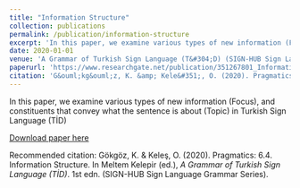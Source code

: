 ```yaml
---
title: "Information Structure"
collection: publications
permalink: /publication/information-structure
excerpt: 'In this paper, we examine various types of new information (Focus), and constituents that convey what the sentence is about (Topic) in Turkish Sign Language (T&#304;D)'
date: 2020-01-01
venue: 'A Grammar of Turkish Sign Language (T&#304;D) (SIGN-HUB Sign Language Grammar Series)'
paperurl: 'https://www.researchgate.net/publication/351267801_Information_Structure'
citation: 'G&ouml;kg&ouml;z, K. &amp; Kele&#351;, O. (2020). Pragmatics: 6.4. Information Structure. In Meltem Kelepir (ed.), <i>A Grammar of Turkish Sign Language (T&#304;D)</i>. 1st edn. (SIGN-HUB Sign Language Grammar Series).'
---
```

In this paper, we examine various types of new information (Focus), and constituents that convey what the sentence is about (Topic) in Turkish Sign Language (T&#304;D)

[Download paper here](https://www.researchgate.net/publication/351267801_Information_Structure)

Recommended citation: G&ouml;kg&ouml;z, K. &amp; Kele&#351;, O. (2020). Pragmatics: 6.4. Information Structure. In Meltem Kelepir (ed.), <i>A Grammar of Turkish Sign Language (T&#304;D)</i>. 1st edn. (SIGN-HUB Sign Language Grammar Series).